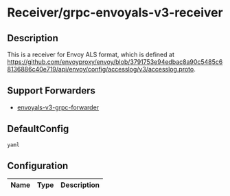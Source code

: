 # Receiver/grpc-envoyals-v3-receiver
## Description
This is a receiver for Envoy ALS format, which is defined at https://github.com/envoyproxy/envoy/blob/3791753e94edbac8a90c5485c68136886c40e719/api/envoy/config/accesslog/v3/accesslog.proto.
## Support Forwarders
 - [envoyals-v3-grpc-forwarder](forwarder_envoyals-v3-grpc-forwarder.md)
## DefaultConfig
```yaml```
## Configuration
|Name|Type|Description|
|----|----|-----------|

